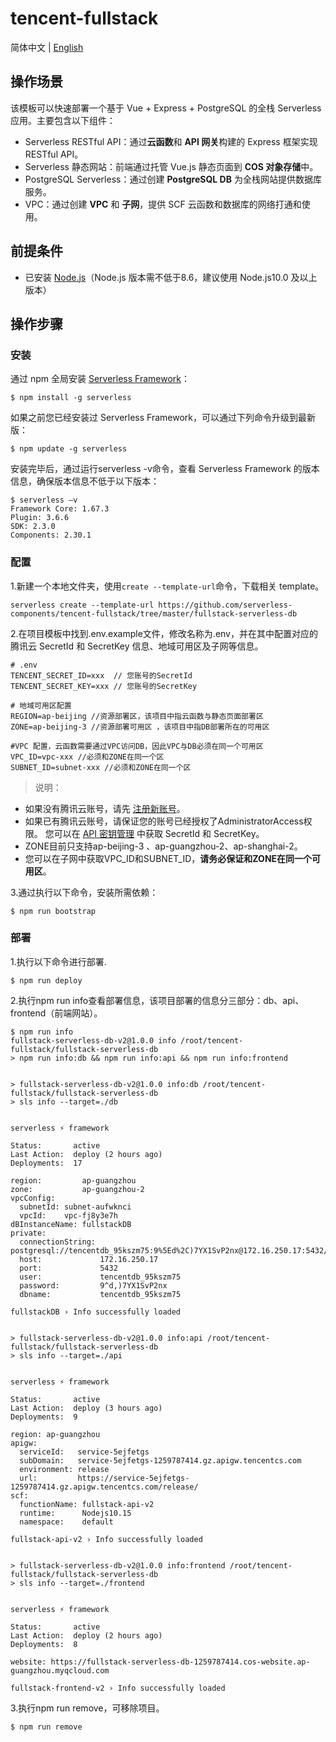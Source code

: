 # tencent-fullstack

简体中文 | [English](./README.en.md)

## 操作场景

该模板可以快速部署一个基于 Vue + Express + PostgreSQL 的全栈 Serverless 应用。主要包含以下组件：
- Serverless RESTful API：通过**云函数**和 **API 网关**构建的 Express 框架实现 RESTful API。
- Serverless 静态网站：前端通过托管 Vue.js 静态页面到 **COS 对象存储**中。
- PostgreSQL Serverless：通过创建 **PostgreSQL DB** 为全栈网站提供数据库服务。
- VPC：通过创建 **VPC** 和 **子网**，提供 SCF 云函数和数据库的网络打通和使用。

## 前提条件
- 已安装 [Node.js](https://nodejs.org/en/)（Node.js 版本需不低于8.6，建议使用 Node.js10.0 及以上版本）


## 操作步骤
### 安装
通过 npm 全局安装 [Serverless Framework](https://github.com/serverless/serverless)：

```shell
$ npm install -g serverless
```

如果之前您已经安装过 Serverless Framework，可以通过下列命令升级到最新版：

```shell
$ npm update -g serverless
```

安装完毕后，通过运行serverless -v命令，查看 Serverless Framework 的版本信息，确保版本信息不低于以下版本：

```shell
$ serverless –v
Framework Core: 1.67.3
Plugin: 3.6.6
SDK: 2.3.0
Components: 2.30.1
```


### 配置
1.新建一个本地文件夹，使用`create --template-url`命令，下载相关 template。
```console
serverless create --template-url https://github.com/serverless-components/tencent-fullstack/tree/master/fullstack-serverless-db
```

2.在项目模板中找到.env.example文件，修改名称为.env，并在其中配置对应的腾讯云 SecretId 和 SecretKey 信息、地域可用区及子网等信息。
```text
# .env
TENCENT_SECRET_ID=xxx  // 您账号的SecretId 
TENCENT_SECRET_KEY=xxx // 您账号的SecretKey

# 地域可用区配置
REGION=ap-beijing //资源部署区，该项目中指云函数与静态页面部署区
ZONE=ap-beijing-3 //资源部署可用区 ，该项目中指DB部署所在的可用区

#VPC 配置，云函数需要通过VPC访问DB，因此VPC与DB必须在同一个可用区
VPC_ID=vpc-xxx //必须和ZONE在同一个区
SUBNET_ID=subnet-xxx //必须和ZONE在同一个区

```

> 说明： 
- 如果没有腾讯云账号，请先 [注册新账号](https://cloud.tencent.com/register)。
- 如果已有腾讯云账号，请保证您的账号已经授权了AdministratorAccess权限。  您可以在 [API 密钥管理](https://console.cloud.tencent.com/cam/capi) 中获取 SecretId 和 SecretKey。
- ZONE目前只支持ap-beijing-3 、ap-guangzhou-2、ap-shanghai-2。
- 您可以在子网中获取VPC_ID和SUBNET_ID，**请务必保证和ZONE在同一个可用区**。

3.通过执行以下命令，安装所需依赖：

```console
$ npm run bootstrap
```

### 部署
1.执行以下命令进行部署.

```console
$ npm run deploy
```

2.执行npm run info查看部署信息，该项目部署的信息分三部分：db、api、frontend（前端网站）。

```console
$ npm run info
fullstack-serverless-db-v2@1.0.0 info /root/tencent-fullstack/fullstack-serverless-db
> npm run info:db && npm run info:api && npm run info:frontend


> fullstack-serverless-db-v2@1.0.0 info:db /root/tencent-fullstack/fullstack-serverless-db
> sls info --target=./db


serverless ⚡ framework

Status:       active
Last Action:  deploy (2 hours ago)
Deployments:  17

region:         ap-guangzhou
zone:           ap-guangzhou-2
vpcConfig: 
  subnetId: subnet-aufwknci
  vpcId:    vpc-fj8y3e7h
dBInstanceName: fullstackDB
private: 
  connectionString: postgresql://tencentdb_95kszm75:9%5Ed%2C)7YX1SvP2nx@172.16.250.17:5432/tencentdb_95kszm75
  host:             172.16.250.17
  port:             5432
  user:             tencentdb_95kszm75
  password:         9^d,)7YX1SvP2nx
  dbname:           tencentdb_95kszm75

fullstackDB › Info successfully loaded


> fullstack-serverless-db-v2@1.0.0 info:api /root/tencent-fullstack/fullstack-serverless-db
> sls info --target=./api


serverless ⚡ framework

Status:       active
Last Action:  deploy (3 hours ago)
Deployments:  9

region: ap-guangzhou
apigw: 
  serviceId:   service-5ejfetgs
  subDomain:   service-5ejfetgs-1259787414.gz.apigw.tencentcs.com
  environment: release
  url:         https://service-5ejfetgs-1259787414.gz.apigw.tencentcs.com/release/
scf: 
  functionName: fullstack-api-v2
  runtime:      Nodejs10.15
  namespace:    default

fullstack-api-v2 › Info successfully loaded


> fullstack-serverless-db-v2@1.0.0 info:frontend /root/tencent-fullstack/fullstack-serverless-db
> sls info --target=./frontend


serverless ⚡ framework

Status:       active
Last Action:  deploy (2 hours ago)
Deployments:  8

website: https://fullstack-serverless-db-1259787414.cos-website.ap-guangzhou.myqcloud.com

fullstack-frontend-v2 › Info successfully loaded
```

3.执行npm run remove，可移除项目。

```console
$ npm run remove
```

